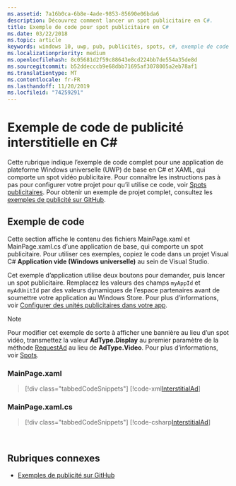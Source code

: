 ```yaml
---
ms.assetid: 7a16b0ca-6b8e-4ade-9853-85690e06bda6
description: Découvrez comment lancer un spot publicitaire en C#.
title: Exemple de code pour spot publicitaire en C#
ms.date: 03/22/2018
ms.topic: article
keywords: windows 10, uwp, pub, publicités, spots, c#, exemple de code
ms.localizationpriority: medium
ms.openlocfilehash: 8c05681d2f59c88643e8cd224bb7de554a35de8d
ms.sourcegitcommit: b52ddecccb9e68dbb71695af3078005a2eb78af1
ms.translationtype: MT
ms.contentlocale: fr-FR
ms.lasthandoff: 11/20/2019
ms.locfileid: "74259291"
---
```

# <a name="interstitial-ad-sample-code-in-c"></a>Exemple de code de publicité interstitielle en C\# #  

Cette rubrique indique l’exemple de code complet pour une application de plateforme Windows universelle (UWP) de base en C# et XAML, qui comporte un spot vidéo publicitaire. Pour connaître les instructions pas à pas pour configurer votre projet pour qu’il utilise ce code, voir [Spots publicitaires](interstitial-ads.md). Pour obtenir un exemple de projet complet, consultez les [exemples de publicité sur GitHub](https://github.com/Microsoft/Windows-universal-samples/tree/master/Samples/Advertising).

## <a name="code-example"></a>Exemple de code

Cette section affiche le contenu des fichiers MainPage.xaml et MainPage.xaml.cs d’une application de base, qui comporte un spot publicitaire. Pour utiliser ces exemples, copiez le code dans un projet Visual C# **Application vide (Windows universelle)** au sein de Visual Studio.

Cet exemple d’application utilise deux boutons pour demander, puis lancer un spot publicitaire. Remplacez les valeurs des champs ```myAppId``` et ```myAdUnitId``` par des valeurs dynamiques de l’espace partenaires avant de soumettre votre application au Windows Store. Pour plus d’informations, voir [Configurer des unités publicitaires dans votre app](set-up-ad-units-in-your-app.md#live-ad-units).

> [!NOTE]
> Pour modifier cet exemple de sorte à afficher une bannière au lieu d’un spot vidéo, transmettez la valeur **AdType.Display** au premier paramètre de la méthode [RequestAd](https://docs.microsoft.com/uwp/api/microsoft.advertising.winrt.ui.interstitialad.requestad) au lieu de **AdType.Video**. Pour plus d’informations, voir [Spots](interstitial-ads.md).

### <a name="mainpagexaml"></a>MainPage.xaml

> [!div class="tabbedCodeSnippets"]
[!code-xml[InterstitialAd](./code/AdvertisingSamples/InterstitialAdSamples/cs/MainPage.xaml#L1-L13)]

### <a name="mainpagexamlcs"></a>MainPage.xaml.cs

> [!div class="tabbedCodeSnippets"]
[!code-csharp[InterstitialAd](./code/AdvertisingSamples/InterstitialAdSamples/cs/MainPage.xaml.cs#CompleteSample)]

 
## <a name="related-topics"></a>Rubriques connexes

* [Exemples de publicité sur GitHub](https://github.com/Microsoft/Windows-universal-samples/tree/master/Samples/Advertising)
 
